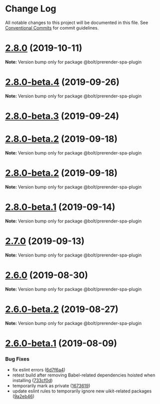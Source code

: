 # Change Log

All notable changes to this project will be documented in this file.
See [Conventional Commits](https://conventionalcommits.org) for commit guidelines.

# [2.8.0](https://github.com/chrisvfritz/prerender-spa-plugin/compare/v2.8.0-beta.6...v2.8.0) (2019-10-11)

**Note:** Version bump only for package @bolt/prerender-spa-plugin





# [2.8.0-beta.4](https://github.com/chrisvfritz/prerender-spa-plugin/compare/v2.8.0-beta.3...v2.8.0-beta.4) (2019-09-26)

**Note:** Version bump only for package @bolt/prerender-spa-plugin





# [2.8.0-beta.3](https://github.com/chrisvfritz/prerender-spa-plugin/compare/v2.7.1...v2.8.0-beta.3) (2019-09-24)



# [2.8.0-beta.2](https://github.com/chrisvfritz/prerender-spa-plugin/compare/v2.7.0...v2.8.0-beta.2) (2019-09-18)

**Note:** Version bump only for package @bolt/prerender-spa-plugin





# [2.8.0-beta.2](https://github.com/chrisvfritz/prerender-spa-plugin/compare/v2.7.0...v2.8.0-beta.2) (2019-09-18)

**Note:** Version bump only for package @bolt/prerender-spa-plugin





# [2.8.0-beta.1](https://github.com/chrisvfritz/prerender-spa-plugin/compare/v2.7.0...v2.8.0-beta.1) (2019-09-14)

**Note:** Version bump only for package @bolt/prerender-spa-plugin





# [2.7.0](https://github.com/chrisvfritz/prerender-spa-plugin/compare/v2.6.0...v2.7.0) (2019-09-13)

**Note:** Version bump only for package @bolt/prerender-spa-plugin





# [2.6.0](https://github.com/chrisvfritz/prerender-spa-plugin/compare/v2.6.0-beta.2...v2.6.0) (2019-08-30)

**Note:** Version bump only for package @bolt/prerender-spa-plugin





# [2.6.0-beta.2](https://github.com/chrisvfritz/prerender-spa-plugin/compare/v2.6.0-beta.1...v2.6.0-beta.2) (2019-08-27)

**Note:** Version bump only for package @bolt/prerender-spa-plugin





# [2.6.0-beta.1](https://github.com/chrisvfritz/prerender-spa-plugin/compare/v2.5.6...v2.6.0-beta.1) (2019-08-09)


### Bug Fixes

* fix eslint errors ([6d7f6a4](https://github.com/chrisvfritz/prerender-spa-plugin/commit/6d7f6a4))
* retest build after removing Babel-related dependencies hoisted when installing ([733cf0d](https://github.com/chrisvfritz/prerender-spa-plugin/commit/733cf0d))
* temporarily mark as private ([1673619](https://github.com/chrisvfritz/prerender-spa-plugin/commit/1673619))
* update eslint rules to temporarily ignore new uikit-related packages ([9a2eb46](https://github.com/chrisvfritz/prerender-spa-plugin/commit/9a2eb46))
